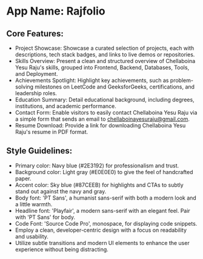 # **App Name**: Rajfolio

## Core Features:

- Project Showcase: Showcase a curated selection of projects, each with descriptions, tech stack badges, and links to live demos or repositories.
- Skills Overview: Present a clean and structured overview of Chellaboina Yesu Raju's skills, grouped into Frontend, Backend, Databases, Tools, and Deployment.
- Achievements Spotlight: Highlight key achievements, such as problem-solving milestones on LeetCode and GeeksforGeeks, certifications, and leadership roles.
- Education Summary: Detail educational background, including degrees, institutions, and academic performance.
- Contact Form: Enable visitors to easily contact Chellaboina Yesu Raju via a simple form that sends an email to chellaboinayesuraju@gmail.com.
- Resume Download: Provide a link for downloading Chellaboina Yesu Raju's resume in PDF format.

## Style Guidelines:

- Primary color: Navy blue (#2E3192) for professionalism and trust.
- Background color: Light gray (#E0E0E0) to give the feel of handcrafted paper.
- Accent color: Sky blue (#87CEEB) for highlights and CTAs to subtly stand out against the navy and gray.
- Body font: 'PT Sans', a humanist sans-serif with both a modern look and a little warmth.
- Headline font: 'Playfair', a modern sans-serif with an elegant feel. Pair with 'PT Sans' for body.
- Code Font: 'Source Code Pro', monospace, for displaying code snippets.
- Employ a clean, developer-centric design with a focus on readability and usability.
- Utilize subtle transitions and modern UI elements to enhance the user experience without being distracting.